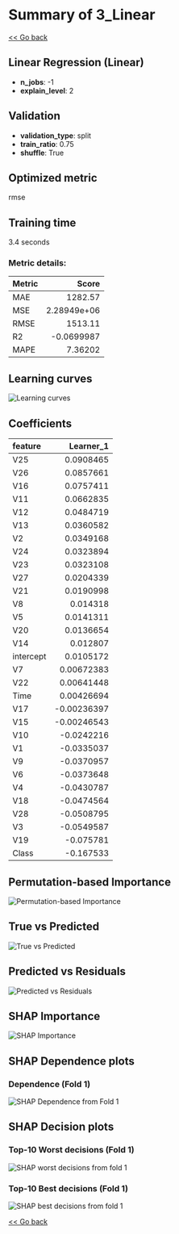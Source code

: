 # Summary of 3_Linear

[<< Go back](../README.md)


## Linear Regression (Linear)
- **n_jobs**: -1
- **explain_level**: 2

## Validation
 - **validation_type**: split
 - **train_ratio**: 0.75
 - **shuffle**: True

## Optimized metric
rmse

## Training time

3.4 seconds

### Metric details:
| Metric   |          Score |
|:---------|---------------:|
| MAE      | 1282.57        |
| MSE      |    2.28949e+06 |
| RMSE     | 1513.11        |
| R2       |   -0.0699987   |
| MAPE     |    7.36202     |



## Learning curves
![Learning curves](learning_curves.png)

## Coefficients
| feature   |   Learner_1 |
|:----------|------------:|
| V25       |  0.0908465  |
| V26       |  0.0857661  |
| V16       |  0.0757411  |
| V11       |  0.0662835  |
| V12       |  0.0484719  |
| V13       |  0.0360582  |
| V2        |  0.0349168  |
| V24       |  0.0323894  |
| V23       |  0.0323108  |
| V27       |  0.0204339  |
| V21       |  0.0190998  |
| V8        |  0.014318   |
| V5        |  0.0141311  |
| V20       |  0.0136654  |
| V14       |  0.012807   |
| intercept |  0.0105172  |
| V7        |  0.00672383 |
| V22       |  0.00641448 |
| Time      |  0.00426694 |
| V17       | -0.00236397 |
| V15       | -0.00246543 |
| V10       | -0.0242216  |
| V1        | -0.0335037  |
| V9        | -0.0370957  |
| V6        | -0.0373648  |
| V4        | -0.0430787  |
| V18       | -0.0474564  |
| V28       | -0.0508795  |
| V3        | -0.0549587  |
| V19       | -0.075781   |
| Class     | -0.167533   |


## Permutation-based Importance
![Permutation-based Importance](permutation_importance.png)
## True vs Predicted

![True vs Predicted](true_vs_predicted.png)


## Predicted vs Residuals

![Predicted vs Residuals](predicted_vs_residuals.png)



## SHAP Importance
![SHAP Importance](shap_importance.png)

## SHAP Dependence plots

### Dependence (Fold 1)
![SHAP Dependence from Fold 1](learner_fold_0_shap_dependence.png)

## SHAP Decision plots

### Top-10 Worst decisions (Fold 1)
![SHAP worst decisions from fold 1](learner_fold_0_shap_worst_decisions.png)
### Top-10 Best decisions (Fold 1)
![SHAP best decisions from fold 1](learner_fold_0_shap_best_decisions.png)

[<< Go back](../README.md)
